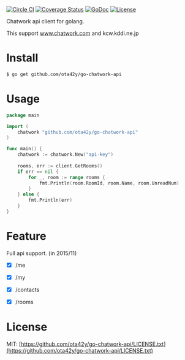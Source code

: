 [![Circle CI](https://circleci.com/gh/ota42y/go-chatwork-api.svg?style=svg)](https://circleci.com/gh/ota42y/go-chatwork-api)
[![Coverage Status](https://coveralls.io/repos/ota42y/go-chatwork-api/badge.svg?branch=master&service=github)](https://coveralls.io/github/ota42y/go-chatwork-api?branch=master)
[![GoDoc](https://godoc.org/github.com/ota42y/go-chatwork-api?status.svg)](https://godoc.org/github.com/ota42y/go-chatwork-api)
[![License](https://img.shields.io/github/license/mashape/apistatus.svg)](https://github.com/ota42y/go-chatwork-api/LICENSE.txt)

Chatwork api client for golang.

This support www.chatwork.com and kcw.kddi.ne.jp 

# Install
```bash
$ go get github.com/ota42y/go-chatwork-api
```

# Usage

```go
package main

import (
	chatwork "github.com/ota42y/go-chatwork-api"
)

func main() {
	chatwork := chatwork.New("api-key")
	
	rooms, err := client.GetRooms()
	if err == nil {
		for _, room := range rooms {
			fmt.Println(room.RoomId, room.Name, room.UnreadNum)
		}
	} else {
		fmt.Println(err)
	}
}
```


# Feature
Full api support. (in 2015/11)

- [x] /me
- [x] /my
- [x] /contacts
- [x] /rooms


# License
MIT: [https://github.com/ota42y/go-chatwork-api/LICENSE.txt](https://github.com/ota42y/go-chatwork-api/LICENSE.txt)
